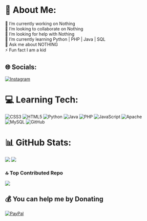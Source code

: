 # 💫 About Me:
🔭 I’m currently working on Nothing<br>👯 I’m looking to collaborate on Nothing<br>🤝 I’m looking for help with Nothing<br>🌱 I’m currently learning Python | PHP | Java | SQL<br>💬 Ask me about NOTHING<br>⚡ Fun fact I am a kid


## 🌐 Socials:
[![Instagram](https://img.shields.io/badge/Instagram-%23E4405F.svg?logo=Instagram&logoColor=white)](https://instagram.com/j_k__lakshan_?igsh=YzljYTk1Og3Zg==) 

# 💻 Learning Tech:
![CSS3](https://img.shields.io/badge/css3-%231572B6.svg?style=for-the-badge&logo=css3&logoColor=white) ![HTML5](https://img.shields.io/badge/html5-%23E34F26.svg?style=for-the-badge&logo=html5&logoColor=white) ![Python](https://img.shields.io/badge/python-3670A0?style=for-the-badge&logo=python&logoColor=ffdd54) ![Java](https://img.shields.io/badge/java-%23ED8B00.svg?style=for-the-badge&logo=openjdk&logoColor=white) ![PHP](https://img.shields.io/badge/php-%23777BB4.svg?style=for-the-badge&logo=php&logoColor=white) ![JavaScript](https://img.shields.io/badge/javascript-%23323330.svg?style=for-the-badge&logo=javascript&logoColor=%23F7DF1E) ![Apache](https://img.shields.io/badge/apache-%23D42029.svg?style=for-the-badge&logo=apache&logoColor=white) ![MySQL](https://img.shields.io/badge/mysql-4479A1.svg?style=for-the-badge&logo=mysql&logoColor=white) ![GitHub](https://img.shields.io/badge/github-%23121011.svg?style=for-the-badge&logo=github&logoColor=white)

# 📊 GitHub Stats:
![](https://github-readme-stats.vercel.app/api?username=pBsOycShSo&theme=dark&hide_border=false&include_all_commits=false&count_private=false)
![](https://github-readme-streak-stats.herokuapp.com/?user=pBsOycShSo&theme=dark&hide_border=false)
<br>

### 🔝 Top Contributed Repo
![](https://github-contributor-stats.vercel.app/api?username=KevinMark-MM&limit=5&theme=radical&combine_all_yearly_contributions=true)

  ## 💰 You can help me by Donating
  [![PayPal](https://img.shields.io/badge/PayPal-00457C?style=for-the-badge&logo=paypal&logoColor=white)](https://paypal.me/janithMM) 

  
<!-- Proudly created with GPRM ( https://gprm.itsvg.in ) -->

